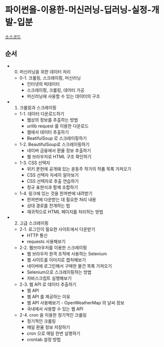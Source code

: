 # 파이썬을-이용한-머신러닝-딥러닝-실정-개발-입분

[소스코드](http://wikibook.co.kr/python-machine-learning)

## 순서
* 00. 머신러닝을 위한 데이터 처리  
    * 0-1. 크롤링, 스크레이핑, 머신러닝  
        * 인터넷의 빅데이터  
        * 스크레이핑, 크롤링, 데어터 가공  
        * 머신러닝에 사용할 수 있는 데이터의 구조  
* 01. 크롤링과 스크레이핑  
    * 1-1. 데이터 다운로드하기  
        * 웹상의 정보를 추출하는 방법  
        * urilib request 를 이용한 다운로드  
        * 웹에서 데이터 추출하기  
        * BeatifulSoup 로 스크레이핑하기  
    * 1-2. BeautifulSoup로 스크레이핑하기  
        * 네이버 금융에서 환율 정보 추출하기  
        * 웹 브라우저로 HTML 구조 확인하기  
    * 1-3. CSS 선택자  
        * 위키 문헌에 공개돼 있는 윤동주 작가의 작품 목록 가져오기  
        * CSS 선택자 자세히 알아보기  
        * CSS 선택자로 추출 연습하기  
        * 정규 표현식과 함께 조합하기  
    * 1-4. 링크에 있는 것을 한꺼번에 내려받기  
        * 한꺼번에 다운받는 데 필요한 처리 내용  
        * 상대 경로를 전개하는 법  
        * 재귀적으로 HTML 페이지를 처리하는 방법  
* 02. 고급 스크레이핑  
    * 2-1. 로그인이 필요한 사이트에서 다운받기  
        * HTTP 통신  
        * requests 사용해보기  
    * 2-2. 웹브라우저를 이용한 스크레이핑  
        * 웹 브라우저 원격 조작에 사용하는 Selenium  
        * 웹 사이트를 이미지로 캡처해보기  
        * 네이버에 로그인해서 구매한 물건 목록 가져오기  
        * Selenium으로 스크레이핑하는 방법  
        * 자바스크립트 실행해보기  
    * 2-3. 웹 API 로 데이터 추출하기  
        * 웹 API  
        * 웹 API 를 제공하는 이유  
        * 웹 API 사용해보기 - OpenWeatherMap 의 날씨 정보  
        * 국내에서 사용할 수 있는 웹 API  
    * 2-4. cron 을 이용한 정기적인 크롤링  
        * 정기적인 크롤링  
        * 매일 환율 정보 저장하기  
        * cron 으로 매일 한번 실행하기  
        * crontab 설정 방법  
